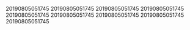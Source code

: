 20190805051745
20190805051745
20190805051745
20190805051745
20190805051745
20190805051745
20190805051745
20190805051745
20190805051745
